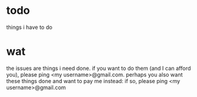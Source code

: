 # todo
things i have to do

# wat
the issues are things i need done. if you want to do them (and I can afford you), please ping \<my username\>@gmail.com. perhaps you also want these things done and want to pay me instead: if so, please ping \<my username\>@gmail.com
